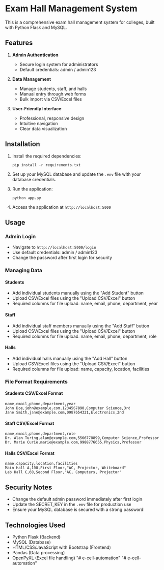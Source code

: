 # Exam Hall Management System

This is a comprehensive exam hall management system for colleges, built with Python Flask and MySQL.

## Features

1. **Admin Authentication**
   - Secure login system for administrators
   - Default credentials: admin / admin123

2. **Data Management**
   - Manage students, staff, and halls
   - Manual entry through web forms
   - Bulk import via CSV/Excel files

3. **User-Friendly Interface**
   - Professional, responsive design
   - Intuitive navigation
   - Clear data visualization

## Installation

1. Install the required dependencies:
   ```
   pip install -r requirements.txt
   ```

2. Set up your MySQL database and update the `.env` file with your database credentials.

3. Run the application:
   ```
   python app.py
   ```

4. Access the application at `http://localhost:5000`

## Usage

### Admin Login
- Navigate to `http://localhost:5000/login`
- Use default credentials: admin / admin123
- Change the password after first login for security

### Managing Data

#### Students
- Add individual students manually using the "Add Student" button
- Upload CSV/Excel files using the "Upload CSV/Excel" button
- Required columns for file upload: name, email, phone, department, year

#### Staff
- Add individual staff members manually using the "Add Staff" button
- Upload CSV/Excel files using the "Upload CSV/Excel" button
- Required columns for file upload: name, email, phone, department, role

#### Halls
- Add individual halls manually using the "Add Hall" button
- Upload CSV/Excel files using the "Upload CSV/Excel" button
- Required columns for file upload: name, capacity, location, facilities

### File Format Requirements

#### Students CSV/Excel Format
```
name,email,phone,department,year
John Doe,john@example.com,1234567890,Computer Science,3rd
Jane Smith,jane@example.com,0987654321,Electronics,2nd
```

#### Staff CSV/Excel Format
```
name,email,phone,department,role
Dr. Alan Turing,alan@example.com,5566778899,Computer Science,Professor
Dr. Marie Curie,marie@example.com,9988776655,Physics,Professor
```

#### Halls CSV/Excel Format
```
name,capacity,location,facilities
Main Hall A,100,First Floor,"AC, Projector, Whiteboard"
Lab Hall C,60,Second Floor,"AC, Computers, Projector"
```

## Security Notes

- Change the default admin password immediately after first login
- Update the SECRET_KEY in the `.env` file for production use
- Ensure your MySQL database is secured with a strong password

## Technologies Used

- Python Flask (Backend)
- MySQL (Database)
- HTML/CSS/JavaScript with Bootstrap (Frontend)
- Pandas (Data processing)
- OpenPyXL (Excel file handling)
"# e-cell-automation" 
"# e-cell-automation" 
